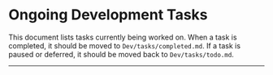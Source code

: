 # Ongoing Development Tasks

This document lists tasks currently being worked on. When a task is completed, it should be moved to `Dev/tasks/completed.md`. If a task is paused or deferred, it should be moved back to `Dev/tasks/todo.md`.

---
